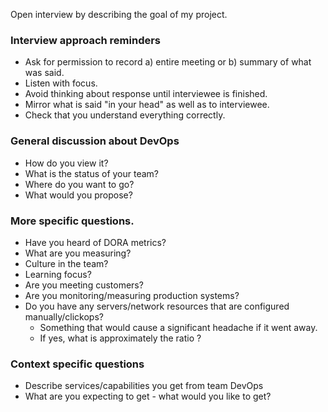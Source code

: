 Open interview by describing the goal of my project.
### Interview approach reminders
- Ask for permission to record a) entire meeting or b) summary of what was said.
- Listen with focus.
- Avoid thinking about response until interviewee is finished.
- Mirror what is said "in your head" as well as to interviewee.
- Check that you understand everything correctly.

### General discussion about DevOps

- How do you view it?
- What is the status of your team?
- Where do you want to go?
- What would you propose?

### More specific questions.

- Have you heard of DORA metrics?
- What are you measuring?
- Culture in the team?
- Learning focus?
- Are you meeting customers?
- Are you monitoring/measuring production systems?
- Do you have any servers/network resources that are configured manually/clickops? 
  - Something that would cause a significant headache if it went away.
  - If yes, what is approximately the ratio ? 

### Context specific questions

- Describe services/capabilities you get from team DevOps
- What are you expecting to get - what would you like to get?